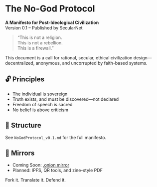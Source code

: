 # The No-God Protocol

**A Manifesto for Post-Ideological Civilization**  
Version 0.1 – Published by SecularNet

> “This is not a religion.  
> This is not a rebellion.  
> This is a firewall.”

This document is a call for rational, secular, ethical civilization design—decentralized, anonymous, and uncorrupted by faith-based systems.

## 🔓 Principles
- The individual is sovereign
- Truth exists, and must be discovered—not declared
- Freedom of speech is sacred
- No belief is above criticism

## 🧱 Structure
See `NoGodProtocol_v0.1.md` for the full manifesto.

## 📡 Mirrors
- Coming Soon: [.onion mirror](http://[pending])
- Planned: IPFS, QR tools, and zine-style PDF

Fork it. Translate it. Defend it.

